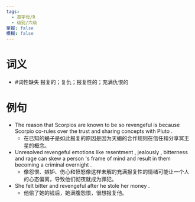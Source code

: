 ```yaml
---
tags:
  - 首字母/R
  - 级别/六级
掌握: false
模糊: false
---
```

# 词义
- #词性缺失 报复的；复仇；报复性的；充满仇恨的
# 例句
- The reason that Scorpios are known to be so revengeful is because Scorpio co-rules over the trust and sharing concepts with Pluto .
	- 在已知的蝎子是如此报复的原因是因为天蝎的合作规则在信任和分享冥王星的概念。
- Unresolved revengeful emotions like resentment , jealously , bitterness and rage can skew a person 's frame of mind and result in them becoming a criminal overnight .
	- 像怨恨、嫉妒、伤心和愤怒像这样未解的充满报复性的情绪可能让一个人的心态偏离，导致他们彻夜就成为罪犯。
- She felt bitter and revengeful after he stole her money .
	- 他偷了她的钱后，她满腹怨恨，很想报复他。
